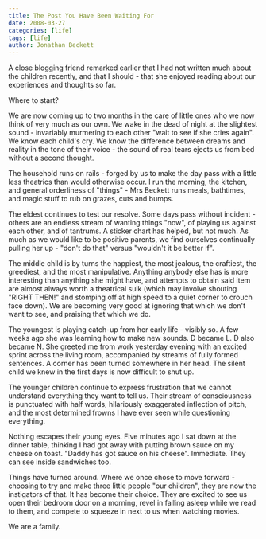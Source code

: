 ```yaml
---
title: The Post You Have Been Waiting For
date: 2008-03-27
categories: [life]
tags: [life]
author: Jonathan Beckett
---
```


A close blogging friend remarked earlier that I had not written much about the children recently, and that I should - that she enjoyed reading about our experiences and thoughts so far.

Where to start?

We are now coming up to two months in the care of little ones who we now think of very much as our own. We wake in the dead of night at the slightest sound - invariably murmering to each other "wait to see if she cries again". We know each child's cry. We know the difference between dreams and reality in the tone of their voice - the sound of real tears ejects us from bed without a second thought.

The household runs on rails - forged by us to make the day pass with a little less theatrics than would otherwise occur. I run the morning, the kitchen, and general orderliness of "things" - Mrs Beckett runs meals, bathtimes, and magic stuff to rub on grazes, cuts and bumps.

The eldest continues to test our resolve. Some days pass without incident - others are an endless stream of wanting things "now", of playing us against each other, and of tantrums. A sticker chart has helped, but not much. As much as we would like to be positive parents, we find ourselves continually pulling her up - "don't do that" versus "wouldn't it be better if".

The middle child is by turns the happiest, the most jealous, the craftiest, the greediest, and the most manipulative. Anything anybody else has is more interesting than anything she might have, and attempts to obtain said item are almost always worth a theatrical sulk (which may involve shouting "RIGHT THEN!" and stomping off at high speed to a quiet corner to crouch face down). We are becoming very good at ignoring that which we don't want to see, and praising that which we do.

The youngest is playing catch-up from her early life - visibly so. A few weeks ago she was learning how to make new sounds. D became L. D also became N. She greeted me from work yesterday evening with an excited sprint across the living room, accompanied by streams of fully formed sentences. A corner has been turned somewhere in her head. The silent child we knew in the first days is now difficult to shut up.

The younger children continue to express frustration that we cannot understand everything they want to tell us. Their stream of consciousness is punctuated with half words, hilariously exaggerated inflection of pitch, and the most determined frowns I have ever seen while questioning everything.

Nothing escapes their young eyes. Five minutes ago I sat down at the dinner table, thinking I had got away with putting brown sauce on my cheese on toast. "Daddy has got sauce on his cheese". Immediate. They can see inside sandwiches too.

Things have turned around. Where we once chose to move forward - choosing to try and make three little people "our children", they are now the instigators of that. It has become their choice. They are excited to see us open their bedroom door on a morning, revel in falling asleep while we read to them, and compete to squeeze in next to us when watching movies.

We are a family.